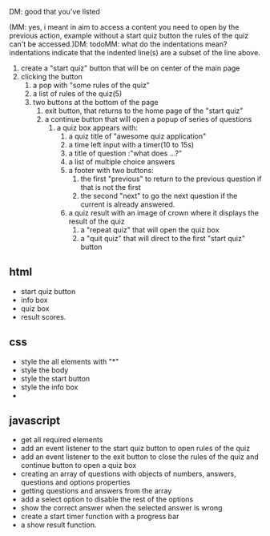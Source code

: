 DM: good that you've listed

(MM: yes, i meant in aim to access a content you need to open by the previous action, example without a start quiz button the rules of the quiz can't be accessed.)DM: todoMM: what do the indentations mean? indentations indicate that the indented line(s) are a subset of the line above. 
1. create a "start quiz" button that will be on center of the main page
2. clicking the button
   1. a pop with "some rules of the quiz"
   2. a list of rules of the quiz(5)
   3. two buttons at the bottom of the page
      1. exit button, that returns to the home page of the "start quiz"
      2. a continue button that will open a popup of series of questions
         1. a quiz box appears with:
            1. a quiz title of "awesome quiz application"
            2. a time left input with a timer(10 to 15s)
            3. a title of question :"what does ...?"
            4. a list of multiple choice answers
            5. a footer with two buttons:
               1. the first "previous" to return to the previous question if that is not the first
               2. the second "next" to go the next question if the current is already answered.
            6. a quiz result with an image of crown where it displays the result of the quiz
               1. a "repeat quiz" that will open the quiz box
               2. a "quit quiz" that will direct to the first "start quiz" button
## html
* start quiz button
* info box
* quiz box
* result scores.

## css
* style the all elements with "*"
* style the body
* style the start button
* style the info box
* 

## javascript
* get all required elements
* add an event listener to the start quiz button to open rules of the quiz
* add an event listener to the exit button to close the rules of the quiz and continue button to open a quiz box
* creating an array of questions with objects of numbers, answers, questions and options properties
* getting questions and answers from the array
* add a select option to disable the rest of the options
* show the correct answer when the selected answer is wrong
* create a start timer function with a progress bar
* a show result function.